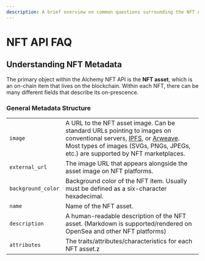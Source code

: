 ```yaml
---
description: A brief overview on common questions surrounding the NFT API
---
```


# NFT API FAQ

## Understanding NFT Metadata

The primary object within the Alchemy NFT API is the **NFT asset**, which is an on-chain item that lives on the blockchain. Within each NFT, there can be many different fields that describe its on-prescence.&#x20;

### General Metadata Structure

|                    |                                                                                                                                                                                                                                                                   |
| ------------------ | ----------------------------------------------------------------------------------------------------------------------------------------------------------------------------------------------------------------------------------------------------------------- |
| `image`            | A URL to the NFT asset image. Can be standard URLs pointing to images on conventional servers, [IPFS](https://github.com/ipfs/is-ipfs), or [Arweave](https://www.arweave.org).  Most types of images (SVGs, PNGs, JPEGs, etc.) are supported by NFT marketplaces. |
| `external_url`     | The image URL that appears alongside the asset image on NFT platforms.                                                                                                                                                                                            |
| `background_color` | Background color of the NFT item. Usually must be defined as a six-character hexadecimal.                                                                                                                                                                         |
| `name`             | Name of the NFT asset.                                                                                                                                                                                                                                            |
| `description`      | A human-readable description of the NFT asset. (Markdown is supported/rendered on OpenSea and other NFT platforms)                                                                                                                                                |
| `attributes`       | The traits/attributes/characteristics for each NFT asset.z                                                                                                                                                                                                        |



